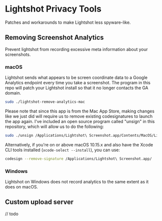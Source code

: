 # Lightshot Privacy Tools
Patches and workarounds to make Lightshot less spyware-like.
## Removing Screenshot Analytics
Prevent lightshot from recording excessive meta information about your screenshots.
### macOS
Lightshot sends what appears to be screen coordinate data to a Google Analytics endpoint every time you take a screenshot. The program in this repo will patch your Lightshot install so that it no longer contacts the GA domain.
```bash
sudo ./lightshot-remove-analytics-mac
```
Please note that since this app is from the Mac App Store, making changes like we just did will require us to remove existing codesignatures to launch the app again. I've included an open source program called "unsign" in this repository, which will allow us to do the following:
```bash
sudo ./unsign /Applications/Lightshot\ Screenshot.app/Contents/MacOS/Lightshot\ Screenshot /Applications/Lightshot\ Screenshot.app/Contents/MacOS/Lightshot\ Screenshot
```
Alternatively, if you're on or above macOS 10.15.x and also have the Xcode CLI tools installed (`xcode-select --install`), you can use:
```bash
codesign --remove-signature /Applications/Lightshot\ Screenshot.app/
```
### Windows
Lightshot on Windows does not record analytics to the same extent as it does on macOS.

## Custom upload server
// todo
